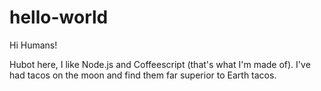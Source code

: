 # hello-world

Hi Humans!

Hubot here, I like Node.js and Coffeescript (that's what I'm made of).
I've  had tacos on the moon and find them far superior to Earth tacos.

